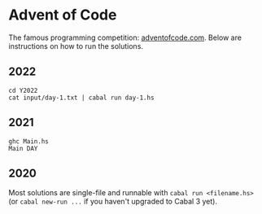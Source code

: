 # Advent of Code

The famous programming competition: [adventofcode.com][aoc].
Below are instructions on how to run the solutions.

[aoc]: https://adventofcode.com/


## 2022

```shell
cd Y2022
cat input/day-1.txt | cabal run day-1.hs
```

## 2021

```shell
ghc Main.hs
Main DAY
```

## 2020

Most solutions are single-file and runnable with `cabal run <filename.hs>`
(or `cabal new-run ...` if you haven't upgraded to Cabal 3 yet).
